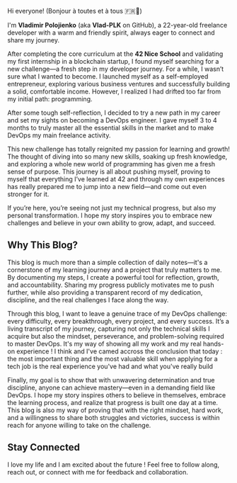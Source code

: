 Hi everyone! (Bonjour à toutes et à tous 🇫🇷🥖)

I'm **Vladimir Polojienko** (aka **Vlad-PLK** on GitHub), a 22-year-old freelance developer with a warm and friendly spirit, always eager to connect and share my journey.

After completing the core curriculum at the **42 Nice School** and validating my first internship in a blockchain startup, I found myself searching for a new challenge—a fresh step in my developer journey. For a while, I wasn’t sure what I wanted to become. I launched myself as a self-employed entrepreneur, exploring various business ventures and successfully building a solid, comfortable income. However, I realized I had drifted too far from my initial path: programming.

After some tough self-reflection, I decided to try a new path in my career and set my sights on becoming a DevOps engineer. I gave myself 3 to 4 months to truly master all the essential skills in the market and to make DevOps my main freelance activity.

This new challenge has totally reignited my passion for learning and growth! The thought of diving into so many new skills, soaking up fresh knowledge, and exploring a whole new world of programming has given me a fresh sense of purpose. This journey is all about pushing myself, proving to myself that everything I’ve learned at 42 and through my own experiences has really prepared me to jump into a new field—and come out even stronger for it.

If you’re here, you’re seeing not just my technical progress, but also my personal transformation. I hope my story inspires you to embrace new challenges and believe in your own ability to grow, adapt, and succeed.


## Why This Blog?

This blog is much more than a simple collection of daily notes—it's a cornerstone of my learning journey and a project that truly matters to me. By documenting my steps, I create a powerful tool for reflection, growth, and accountability. Sharing my progress publicly motivates me to push further, while also providing a transparent record of my dedication, discipline, and the real challenges I face along the way.

Through this blog, I want to leave a genuine trace of my DevOps challenge: every difficulty, every breakthrough, every project, and every success. It’s a living transcript of my journey, capturing not only the technical skills I acquire but also the mindset, perseverance, and problem-solving required to master DevOps. It's my way of showing all my work and my real hands-on experience ! I think and I've camed accross the conclusion that today : the most important thing and the most valuable skill when applying for a tech job is the real experience you've had and what you've really build

Finally, my goal is to show that with unwavering determination and true discipline, anyone can achieve mastery—even in a demanding field like DevOps. I hope my story inspires others to believe in themselves, embrace the learning process, and realize that progress is built one day at a time. This blog is also my way of proving that with the right mindset, hard work, and a willingness to share both struggles and victories, success is within reach for anyone willing to take on the challenge.

## Stay Connected

I love my life and I am excited about the future ! Feel free to follow along, reach out, or connect with me for feedback and collaboration.

